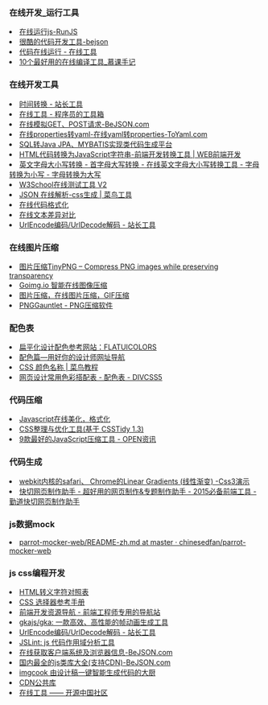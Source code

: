 <H3>在线开发_运行工具</H3>
<li> <A HREF="http://runjs.cn/code">在线运行js-RunJS</A></li>
<li> <A HREF="http://www.bejson.com/pages/cooleditor/">很酷的代码开发工具-bejson</A></li>
<li> <A HREF="http://tool.lu/coderunner/">代码在线运行 - 在线工具</A></li>
<li> <A HREF="http://www.imooc.com/article/1103">10个最好用的在线编译工具_慕课手记</A></li>

<H3>在线开发工具</H3>
<li> <A HREF="http://tool.chinaz.com/Tools/time">时间转换 - 站长工具</A></li>
<li> <A HREF="http://tool.lu/">在线工具 - 程序员的工具箱</A></li>
<li> <A HREF="http://www.bejson.com/httputil/httppost3/">在线模拟GET、POST请求-BeJSON.com</A></li>
<li> <A HREF="https://www.toyaml.com/index.html?tdsourcetag=s_pcqq_aiomsg">在线properties转yaml-在线yaml转properties-ToYaml.com</A></li>
<li> <A HREF="http://java.bejson.com/generator/">SQL转Java JPA、MYBATIS实现类代码生成平台</A></li>
<li> <A HREF="http://www.css88.com/tool/html2js/">HTML代码转换为JavaScript字符串-前端开发转换工具 | WEB前端开发</A></li>
<li> <A HREF="http://bigtosmall.51240.com/">英文字母大小写转换 - 首字母大写转换 - 在线英文字母大小写转换工具 - 字母转换为小写 - 字母转换为大写</A></li>
<li> <A HREF="http://www.w3school.com.cn/tiy/t.asp?f=jquery_animation1_multicss">W3School在线测试工具 V2</A></li>
<li> <A HREF="https://c.runoob.com/front-end/53">JSON 在线解析-css生成 | 菜鸟工具</A></li>
<li> <A HREF="http://tool.oschina.net/codeformat/json">在线代码格式化</A></li>
<li> <A HREF="http://www.jq22.com/textDifference">在线文本差异对比</A></li>
<li> <A HREF="http://tool.chinaz.com/tools/urlencode.aspx">UrlEncode编码/UrlDecode解码 - 站长工具</A></li>

<H3>在线图片压缩</H3>
<li> <A HREF="https://tinypng.com/">图片压缩TinyPNG – Compress PNG images while preserving transparency</A></li>
<li> <A HREF="https://goimg.io/">Goimg.io 智能在线图像压缩</A></li>
<li> <A HREF="https://www.tuhaokuai.com/">图片压缩，在线图片压缩，GIF压缩</A></li>
<li> <A HREF="https://pnggauntlet.com/">PNGGauntlet - PNG压缩软件</A></li>

<H3>配色表</H3>
<li> <A HREF="http://sc.chinaz.com/info/130719099465.htm">扁平化设计配色参考网站：FLATUICOLORS</A></li>
<li> <A HREF="http://sc.chinaz.com/info/151016546536.htm">配色篇—用好你的设计师网址导航</A></li>
<li> <A HREF="http://www.runoob.com/cssref/css-colornames.html">CSS 颜色名称 | 菜鸟教程</A></li>
<li> <A HREF="http://www.divcss5.com/peise/">网页设计常用色彩搭配表 - 配色表 - DIVCSS5</A></li>

<H3>代码压缩</H3>
<li> <A HREF="http://www.css88.com/tool/js_beautify/">Javascript在线美化，格式化</A></li>
<li> <A HREF="http://www.css88.com/tool/csstidy/">CSS整理与优化工具(基于 CSSTidy 1.3)</A></li>
<li> <A HREF="http://www.open-open.com/news/view/1ac2644">9款最好的JavaScript压缩工具 - OPEN资讯</A></li>

<H3>代码生成</H3>
<li> <A HREF="http://www.css88.com/tool/css3Preview/Linear-Gradients.html">webkit内核的safari、 Chrome的Linear Gradients (线性渐变) -Css3演示</A></li>
<li> <A HREF="http://kuaiqie.qdsay.com/">快切网页制作助手 - 超好用的网页制作&amp;专题制作助手 - 2015必备前端工具 - 勤道快切网页制作助手</A></li>

<H3>js数据mock</H3>
<li> <A HREF="https://github.com/chinesedfan/parrot-mocker-web/blob/master/README-zh.md">parrot-mocker-web/README-zh.md at master · chinesedfan/parrot-mocker-web</A></li>

<H3>js css编程开发</H3>
<li> <A HREF="http://tool.oschina.net/commons?type=2">HTML转义字符对照表</A></li>
<li> <A HREF="http://www.w3school.com.cn/cssref/css_selectors.asp">CSS 选择器参考手册</A></li>
<li> <A HREF="http://www.css88.com/nav/">前端开发资源导航 - 前端工程师专用的导航站</A></li>
<li> <A HREF="https://github.com/gkajs/gka">gkajs/gka: 一款高效、高性能的帧动画生成工具</A></li>
<li> <A HREF="http://tool.chinaz.com/Tools/URLEncode.aspx">UrlEncode编码/UrlDecode解码 - 站长工具</A></li>
<li> <A HREF="http://www.jslint.com/">JSLint: js 代码作用域分析工具</A></li>
<li> <A HREF="http://www.bejson.com/httputil/clientinfo/">在线获取客户端系统及浏览器信息-BeJSON.com</A></li>
<li> <A HREF="http://www.bejson.com/othertools/libcdn/">国内最全的js类库大全(支持CDN)-BeJSON.com</A></li>
<li> <A HREF="https://imgcook.taobao.org/">imgcook 由设计稿一键智能生成代码的大厨</A></li>
<li> <A HREF="http://card.qdsay.com/plugs">CDN公共库</A></li>
<li> <A HREF="http://tool.oschina.net/">在线工具 —— 开源中国社区</A></li>
